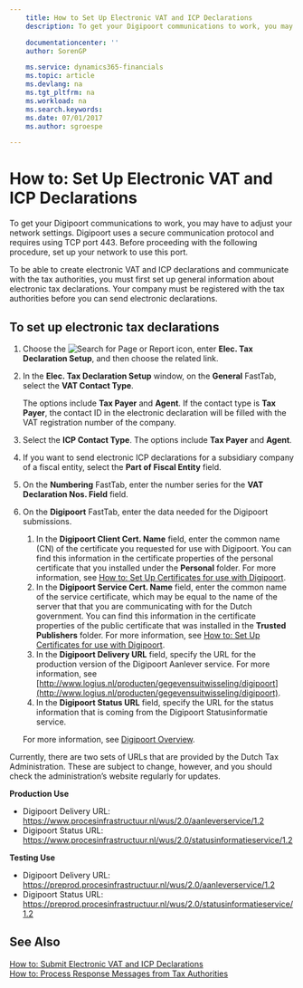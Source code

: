 ```yaml
---
    title: How to Set Up Electronic VAT and ICP Declarations
    description: To get your Digipoort communications to work, you may have to adjust your network settings. Digipoort uses a secure communication protocol and requires using TCP port 443.

    documentationcenter: ''
    author: SorenGP

    ms.service: dynamics365-financials
    ms.topic: article
    ms.devlang: na
    ms.tgt_pltfrm: na
    ms.workload: na
    ms.search.keywords:
    ms.date: 07/01/2017
    ms.author: sgroespe

---
```

# How to: Set Up Electronic VAT and ICP Declarations
To get your Digipoort communications to work, you may have to adjust your network settings. Digipoort uses a secure communication protocol and requires using TCP port 443. Before proceeding with the following procedure, set up your network to use this port.  

To be able to create electronic VAT and ICP declarations and communicate with the tax authorities, you must first set up general information about electronic tax declarations. Your company must be registered with the tax authorities before you can send electronic declarations.  

## To set up electronic tax declarations  

1.  Choose the ![Search for Page or Report](../../media/ui-search/search_small.png "Search for Page or Report icon") icon, enter **Elec. Tax Declaration Setup**, and then choose the related link.  
2.  In the **Elec. Tax Declaration Setup** window, on the **General** FastTab, select the **VAT Contact Type**.

    The options include **Tax Payer** and **Agent**. If the contact type is **Tax Payer**, the contact ID in the electronic declaration will be filled with the VAT registration number of the company.  

3.  Select the **ICP Contact Type**. The options include **Tax Payer** and **Agent**.  
4.  If you want to send electronic ICP declarations for a subsidiary company of a fiscal entity, select the **Part of Fiscal Entity** field.  
5.  On the **Numbering** FastTab, enter the number series for the **VAT Declaration Nos. Field** field.  
6.  On the **Digipoort** FastTab, enter the data needed for the Digipoort submissions.  

    1.  In the **Digipoort Client Cert. Name** field, enter the common name (CN) of the certificate you requested for use with Digipoort. You can find this information in the certificate properties of the personal certificate that you installed under the **Personal** folder. For more information, see [How to: Set Up Certificates for use with Digipoort](how-to-set-up-certificates-for-use-with-digipoort.md).  
    2.  In the **Digipoort Service Cert. Name** field, enter the common name of the service certificate, which may be equal to the name of the server that that you are communicating with for the Dutch government. You can find this information in the certificate properties of the public certificate that was installed in the **Trusted Publishers** folder. For more information, see [How to: Set Up Certificates for use with Digipoort](how-to-set-up-certificates-for-use-with-digipoort.md).  
    3.  In the **Digipoort Delivery URL** field, specify the URL for the production version of the Digipoort Aanlever service. For more information, see [http://www.logius.nl/producten/gegevensuitwisseling/digipoort](http://www.logius.nl/producten/gegevensuitwisseling/digipoort).  
    4.  In the **Digipoort Status URL** field, specify the URL for the status information that is coming from the Digipoort Statusinformatie service.  

    For more information, see [Digipoort Overview](digipoort-overview.md).  

Currently, there are two sets of URLs that are provided by the Dutch Tax Administration. These are subject to change, however, and you should check the administration’s website regularly for updates.  

**Production Use**  

- Digipoort Delivery URL: https://www.procesinfrastructuur.nl/wus/2.0/aanleverservice/1.2  
- Digipoort Status URL: https://www.procesinfrastructuur.nl/wus/2.0/statusinformatieservice/1.2  

**Testing Use**  

- Digipoort Delivery URL: https://preprod.procesinfrastructuur.nl/wus/2.0/aanleverservice/1.2  
- Digipoort Status URL: https://preprod.procesinfrastructuur.nl/wus/2.0/statusinformatieservice/1.2  

## See Also  
 [How to: Submit Electronic VAT and ICP Declarations](how-to-submit-electronic-vat-and-icp-declarations.md)   
 [How to: Process Response Messages from Tax Authorities](how-to-process-response-messages-from-tax-authorities.md)
